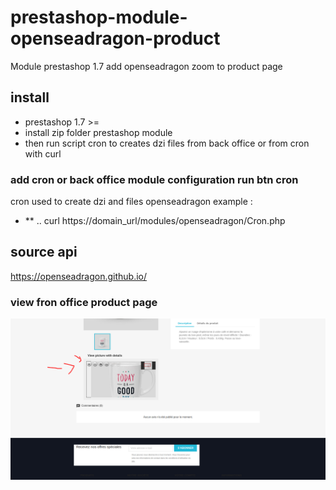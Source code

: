 # prestashop-module-openseadragon-product
Module prestashop 1.7 add openseadragon zoom to product page 

## install  
 * prestashop 1.7 >=
 * install zip folder prestashop module
 * then run script cron to creates dzi files from back office or from cron with curl 
### add cron or back office module configuration run btn cron  
 cron used to create dzi and files openseadragon
 example :
  * ** .. curl https://domain_url/modules/openseadragon/Cron.php
## source api 
   https://openseadragon.github.io/
   
### view fron office product page
![img.png](img.png)